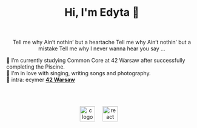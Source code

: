 
  <h1 align="center">Hi, I'm Edyta 👋</h1><br><br>

<div align="center">
  Tell me why
Ain’t nothin’ but a heartache
Tell me why
Ain’t nothin’ but a mistake
Tell me why
I never wanna hear you say
...
</div>


🌱 I’m currently studying Common Core at 42 Warsaw after successfully completing the Piscine.<br>
🎤 I'm in love with singing, writing songs and photography.<br>
🚀  intra: ecymer  <b><a href="https://42warsaw.pl/">42 Warsaw</a></b><br>


<br><br>

<div align="center">
  <img src="https://cdn.jsdelivr.net/gh/devicons/devicon/icons/c/c-original.svg" height="40" alt="c logo"  />
  <img width="12" />
  <img src="https://cdn.jsdelivr.net/gh/devicons/devicon/icons/react/react-original.svg" height="40" alt="react logo"  />
  <img width="12" />
</div>

###
